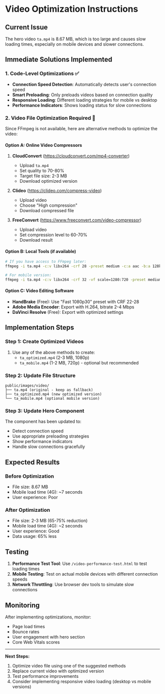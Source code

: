 # Video Optimization Instructions

## Current Issue
The hero video `ta.mp4` is 8.67 MB, which is too large and causes slow loading times, especially on mobile devices and slower connections.

## Immediate Solutions Implemented

### 1. Code-Level Optimizations ✅
- **Connection Speed Detection**: Automatically detects user's connection speed
- **Smart Preloading**: Only preloads videos based on connection quality
- **Responsive Loading**: Different loading strategies for mobile vs desktop
- **Performance Indicators**: Shows loading status for slow connections

### 2. Video File Optimization Required 🔄

Since FFmpeg is not available, here are alternative methods to optimize the video:

#### Option A: Online Video Compressors
1. **CloudConvert** (https://cloudconvert.com/mp4-converter)
   - Upload `ta.mp4`
   - Set quality to 70-80%
   - Target file size: 2-3 MB
   - Download optimized version

2. **Clideo** (https://clideo.com/compress-video)
   - Upload video
   - Choose "High compression"
   - Download compressed file

3. **FreeConvert** (https://www.freeconvert.com/video-compressor)
   - Upload video
   - Set compression level to 60-70%
   - Download result

#### Option B: Local Tools (if available)
```bash
# If you have access to FFmpeg later:
ffmpeg -i ta.mp4 -c:v libx264 -crf 28 -preset medium -c:a aac -b:a 128k -movflags +faststart ta_optimized.mp4

# For mobile version:
ffmpeg -i ta.mp4 -c:v libx264 -crf 32 -vf scale=1280:720 -preset medium -c:a aac -b:a 96k ta_mobile.mp4
```

#### Option C: Video Editing Software
- **HandBrake** (Free): Use "Fast 1080p30" preset with CRF 22-28
- **Adobe Media Encoder**: Export with H.264, bitrate 2-4 Mbps
- **DaVinci Resolve** (Free): Export with optimized settings

## Implementation Steps

### Step 1: Create Optimized Videos
1. Use any of the above methods to create:
   - `ta_optimized.mp4` (2-3 MB, 1080p)
   - `ta_mobile.mp4` (1-2 MB, 720p) - optional but recommended

### Step 2: Update File Structure
```
public/images/video/
├── ta.mp4 (original - keep as fallback)
├── ta_optimized.mp4 (new optimized version)
└── ta_mobile.mp4 (optional mobile version)
```

### Step 3: Update Hero Component
The component has been updated to:
- Detect connection speed
- Use appropriate preloading strategies
- Show performance indicators
- Handle slow connections gracefully

## Expected Results

### Before Optimization
- File size: 8.67 MB
- Mobile load time (4G): ~7 seconds
- User experience: Poor

### After Optimization
- File size: 2-3 MB (65-75% reduction)
- Mobile load time (4G): ~2 seconds
- User experience: Good
- Data usage: 65% less

## Testing

1. **Performance Test Tool**: Use `/video-performance-test.html` to test loading times
2. **Mobile Testing**: Test on actual mobile devices with different connection speeds
3. **Network Throttling**: Use browser dev tools to simulate slow connections

## Monitoring

After implementing optimizations, monitor:
- Page load times
- Bounce rates
- User engagement with hero section
- Core Web Vitals scores

---

**Next Steps:**
1. Optimize video file using one of the suggested methods
2. Replace current video with optimized version
3. Test performance improvements
4. Consider implementing responsive video loading (desktop vs mobile versions)